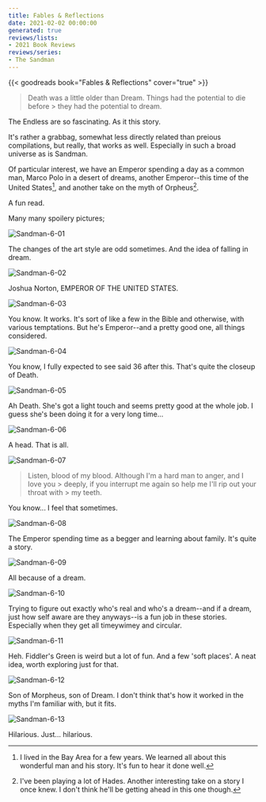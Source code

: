 ```yaml
---
title: Fables & Reflections
date: 2021-02-02 00:00:00
generated: true
reviews/lists:
- 2021 Book Reviews
reviews/series:
- The Sandman
---
```

{{< goodreads book="Fables & Reflections" cover="true" >}}

> Death was a little older than Dream. Things had the potential to die before > they had the potential to dream.

The Endless are so fascinating. As it this story.  

<!--more-->

It's rather a grabbag, somewhat less directly related than preious compilations, but really, that works as well. Especially in such a broad universe as is Sandman.  

Of particular interest, we have an Emperor spending a day as a common man, Marco Polo in a desert of dreams, another Emperor--this time of the United States[^sf], and another take on the myth of Orpheus[^hades].  

A fun read.  

Many many spoilery pictures;  

![Sandman-6-01](/embeds/books/attachments/sandman-6-01.jpg)  

The changes of the art style are odd sometimes. And the idea of falling in dream.  

![Sandman-6-02](/embeds/books/attachments/sandman-6-02.jpg)  

Joshua Norton, EMPEROR OF THE UNITED STATES.  

![Sandman-6-03](/embeds/books/attachments/sandman-6-03.jpg)  

You know. It works. It's sort of like a few in the Bible and otherwise, with various temptations. But he's Emperor--and a pretty good one, all things considered.  

![Sandman-6-04](/embeds/books/attachments/sandman-6-04.jpg)  

You know, I fully expected to see said 36 after this. That's quite the closeup of Death.  

![Sandman-6-05](/embeds/books/attachments/sandman-6-05.jpg)  

Ah Death. She's got a light touch and seems pretty good at the whole job. I guess she's been doing it for a very long time...  

![Sandman-6-06](/embeds/books/attachments/sandman-6-06.jpg)  

A head. That is all.  

![Sandman-6-07](/embeds/books/attachments/sandman-6-07.jpg)  

> Listen, blood of my blood. Although I'm a hard man to anger, and I love you > deeply, if you interrupt me again so help me I'll rip out your throat with > my teeth.

You know... I feel that sometimes.  

![Sandman-6-08](/embeds/books/attachments/sandman-6-08.jpg)  

The Emperor spending time as a begger and learning about family. It's quite a story.  

![Sandman-6-09](/embeds/books/attachments/sandman-6-09.jpg)  

All because of a dream.  

![Sandman-6-10](/embeds/books/attachments/sandman-6-10.jpg)  

Trying to figure out exactly who's real and who's a dream--and if a dream, just how self aware are they anyways--is a fun job in these stories. Especially when they get all timeywimey and circular.  

![Sandman-6-11](/embeds/books/attachments/sandman-6-11.jpg)  

Heh. Fiddler's Green is weird but a lot of fun. And a few 'soft places'. A neat idea, worth exploring just for that.  

![Sandman-6-12](/embeds/books/attachments/sandman-6-12.jpg)  

Son of Morpheus, son of Dream. I don't think that's how it worked in the myths I'm familiar with, but it fits.  

![Sandman-6-13](/embeds/books/attachments/sandman-6-13.jpg)  

Hilarious. Just... hilarious.  

[^sf]: I lived in the Bay Area for a few years. We learned all about this wonderful man and his story. It's fun to hear it done well.  

[^hades]: I've been playing a lot of Hades. Another interesting take on a story I once knew. I don't think he'll be getting ahead in this one though.


